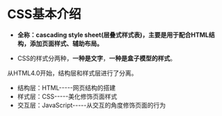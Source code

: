 # CSS基本介绍

- **全称：cascading style sheet(层叠式样式表)，主要是用于配合HTML结构，添加页面样式、辅助布局。**

- CSS的样式分两种，**一种是文字**，**一种是盒子模型的样式**。

从HTML4.0开始，结构层和样式层进行了分离。

- 结构层：HTML-----网页结构的搭建
- 样式层：CSS-----美化修饰页面样式
- 交互层：JavaScript-----从交互的角度修饰页面的行为
